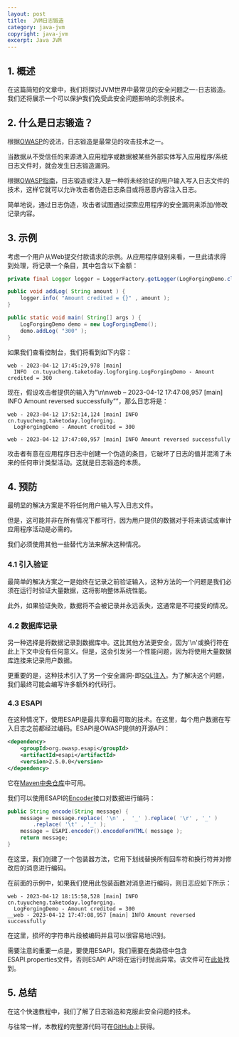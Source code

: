 ```yaml
---
layout: post
title:  JVM日志锻造
category: java-jvm
copyright: java-jvm
excerpt: Java JVM
---
```


## 1. 概述

在这篇简短的文章中，我们将探讨JVM世界中最常见的安全问题之一-日志锻造。我们还将展示一个可以保护我们免受此安全问题影响的示例技术。

## 2. 什么是日志锻造？

根据[OWASP](https://www.owasp.org/)的说法，日志锻造是最常见的攻击技术之一。

当数据从不受信任的来源进入应用程序或数据被某些外部实体写入应用程序/系统日志文件时，就会发生日志锻造漏洞。

根据[OWASP指南](https://owasp.org/www-community/attacks/Log_Injection)，日志锻造或注入是一种将未经验证的用户输入写入日志文件的技术，这样它就可以允许攻击者伪造日志条目或将恶意内容注入日志。

简单地说，通过日志伪造，攻击者试图通过探索应用程序的安全漏洞来添加/修改记录内容。

## 3. 示例

考虑一个用户从Web提交付款请求的示例。从应用程序级别来看，一旦此请求得到处理，将记录一个条目，其中包含以下金额：

```java
private final Logger logger = LoggerFactory.getLogger(LogForgingDemo.class);

public void addLog( String amount ) {
    logger.info( "Amount credited = {}" , amount );
}

public static void main( String[] args ) {
    LogForgingDemo demo = new LogForgingDemo();
    demo.addLog( "300" );
}
```

如果我们查看控制台，我们将看到如下内容：

```plaintext
web - 2023-04-12 17:45:29,978 [main] 
  INFO  cn.tuyucheng.taketoday.logforging.LogForgingDemo - Amount credited = 300
```

现在，假设攻击者提供的输入为“\n\nweb – 2023-04-12 17:47:08,957 \[main] INFO Amount reversed successfully””，那么日志将是：

```plaintext
web - 2023-04-12 17:52:14,124 [main] INFO  cn.tuyucheng.taketoday.logforging.
  LogForgingDemo - Amount credited = 300

web - 2023-04-12 17:47:08,957 [main] INFO Amount reversed successfully
```

攻击者有意在应用程序日志中创建一个伪造的条目，它破坏了日志的值并混淆了未来的任何审计类型活动。这就是日志锻造的本质。

## 4. 预防

最明显的解决方案是不将任何用户输入写入日志文件。

但是，这可能并非在所有情况下都可行，因为用户提供的数据对于将来调试或审计应用程序活动是必需的。

我们必须使用其他一些替代方法来解决这种情况。

### 4.1 引入验证

最简单的解决方案之一是始终在记录之前验证输入，这种方法的一个问题是我们必须在运行时验证大量数据，这将影响整体系统性能。

此外，如果验证失败，数据将不会被记录并永远丢失，这通常是不可接受的情况。

### 4.2 数据库记录

另一种选择是将数据记录到数据库中。这比其他方法更安全，因为'\n'或换行符在此上下文中没有任何意义。但是，这会引发另一个性能问题，因为将使用大量数据库连接来记录用户数据。

更重要的是，这种技术引入了另一个安全漏洞-即[SQL注入](https://owasp.org/www-community/attacks/SQL_Injection)。为了解决这个问题，我们最终可能会编写许多额外的代码行。

### 4.3 ESAPI

在这种情况下，使用ESAPI是最共享和最可取的技术。在这里，每个用户数据在写入日志之前都经过编码。ESAPI是OWASP提供的开源API：

```xml
<dependency>
    <groupId>org.owasp.esapi</groupId>
    <artifactId>esapi</artifactId>
    <version>2.5.0.0</version>
</dependency>
```

它在[Maven中央仓库](https://search.maven.org/classic/#search|gav|1|g%3A"org.owasp.esapi"ANDa%3A"esapi")中可用。

我们可以使用ESAPI的[Encoder](https://static.javadoc.io/org.owasp.esapi/esapi/2.0.1/org/owasp/esapi/Encoder.html)接口对数据进行编码：

```java
public String encode(String message) {
    message = message.replace( '\n' ,  '_' ).replace( '\r' , '_' )
        .replace( '\t' , '_' );
    message = ESAPI.encoder().encodeForHTML( message );
    return message;
}
```

在这里，我们创建了一个包装器方法，它用下划线替换所有回车符和换行符并对修改后的消息进行编码。

在前面的示例中，如果我们使用此包装函数对消息进行编码，则日志应如下所示：

```plaintext
web - 2023-04-12 18:15:58,528 [main] INFO  cn.tuyucheng.taketoday.logforging.
  LogForgingDemo - Amount credited = 300
__web - 2023-04-12 17:47:08,957 [main] INFO Amount reversed successfully
```

在这里，损坏的字符串片段被编码并且可以很容易地识别。

需要注意的重要一点是，要使用ESAPI，我们需要在类路径中包含ESAPI.properties文件，否则ESAPI API将在运行时抛出异常。该文件可在[此处](https://github.com/OWASP/EJSF/blob/master/esapi_master_FULL/WebContent/ESAPI.properties)找到。

## 5. 总结

在这个快速教程中，我们了解了日志锻造和克服此安全问题的技术。

与往常一样，本教程的完整源代码可在[GitHub](https://github.com/tuyucheng7/taketoday-tutorial4j/tree/master/java-core-modules/java-jvm-1)上获得。